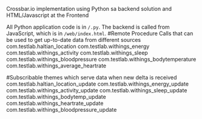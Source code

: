 Crossbar.io implementation using Python sa backend solution and HTML/Javascript at the Frontend

All Python application code is in `/.py`. The backend is called from JavaScript, which is in `/web/index.html`.
#Remote Procedure Calls that can be used to get up-to-date data from different sources
com.testlab.haltian_location
com.testlab.withings_energy
com.testlab.withings_activity
com.testlab.withings_sleep
com.testlab.withings_bloodpressure
com.testlab.withings_bodytemperature
com.testlab.withings_average_heartrate

#Subscribable themes which serve data when new delta is received
com.testlab.haltian_location_update
com.testlab.withings_energy_update
com.testlab.withings_activity_update
com.testlab.withings_sleep_update
com.testlab.withings_bodytemp_update
com.testlab.withings_heartrate_update
com.testlab.withings_bloodpressure_update